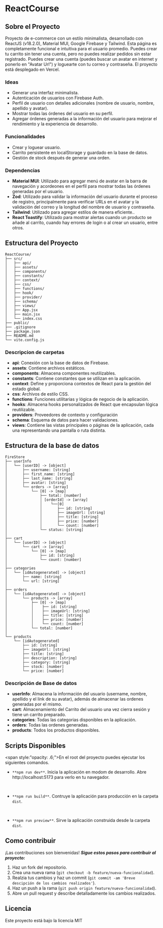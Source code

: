 # ReactCourse

## Sobre el Proyecto

Proyecto de e-commerce con un estilo minimalista, desarrollado con ReactJS (v18.2.0), Material MUI, Google Firebase y Tailwind. Esta página es completamente funcional e intuitiva para el usuario promedio. Puedes crear tu carrito sin tener una cuenta, pero no puedes realizar pedidos sin estar registrado. Puedes crear una cuenta (puedes buscar un avatar en internet y ponerlo en "Avatar Url") y loguearte con tu correo y contraseña. El proyecto está desplegado en Vercel.

### Ideas

- Generar una interfaz minimalista.
- Autenticación de usuarios con Firebase Auth.
- Perfil de usuario con detalles adicionales (nombre de usuario, nombre, apellido y avatar).
- Mostrar todas las órdenes del usuario en su perfil.
- Agregar órdenes generadas a la información del usuario para mejorar el rendimiento y la experiencia de desarrollo.

### Funcionalidades

- Crear y loguear usuario.
- Carrito persistente en localStorage y guardado en la base de datos.
- Gestión de stock después de generar una orden.

### Dependencias

- **Material MUI**: Utilizado para agregar menú de avatar en la barra de navegación y acordeones en el perfil para mostrar todas las órdenes generadas por el usuario.
- **Zod**: Utilizado para validar la información del usuario durante el proceso de registro, principalmente para verificar URLs en el avatar y la validación del correo y la longitud del nombre de usuario y contraseña.
- **Tailwind**: Utilizado para agregar estilos de manera eficiente..
- **React Toastify**: Utilizado para mostrar alertas cuando un producto se añade al carrito, cuando hay errores de login o al crear un usuario, entre otros.

## Estructura del Proyecto

```structure
ReactCourse/
├── src/
│   ├── api/
│   ├── assets/
│   ├── components/
│   ├── constants/
│   ├── context/
│   ├── css/
│   ├── functions/
│   ├── hook/
│   ├── provider/
│   ├── schema/
│   ├── views/
│   ├── App.jsx
│   ├── main.jsx
│   └── index.css
├── public/
├── .gitignore
├── package.json
├── README.md
└── vite.config.js
```

### Descripcion de carpetas

- **api**: Conexión con la base de datos de Firebase.
- **assets**: Contiene archivos estáticos.
- **components**: Almacena componentes reutilizables.
- **constants**: Contiene constantes que se utilizan en la aplicación.
- **context**: Define y proporciona contextos de React para la gestión del estado global.
- **css**: Archivos de estilo CSS.
- **functions**: Funciones utilitarias y lógica de negocio de la aplicación.
- **hooks**: Almacena hooks personalizados de React que encapsulan lógica reutilizable.
- **providers**: Proveedores de contexto y configuración
- **schema**: Esquema de datos para hacer validaciones.
- **views**: Contiene las vistas principales o páginas de la aplicación, cada una representando una pantalla o ruta distinta.

## Estructura de la base de datos

```structure
FireStore
├── userInfo
│   └── [userID] -> [object]
│       ├── username: [string]
│       ├── first_name: [string]
│       ├── last_name: [string]
│       ├── avatar: [string]
│       └── orders -> [array]
│           └── [0] -> [map]
│               ├── total: [number]
│               │ [orderId] -> [array]
│               │    └──[0]
│               │       ├── id: [string]
│               │       ├── imageUrl: [string]
│               │       ├── title: [string]
│               │       ├── price: [number]
│               │       └── count: [number]
│               └── status: [string]
│
├── cart
│   └── [userID] -> [object]
│       └── cart -> [array]
│           └── [0] -> [map]
│               ├── id: [string]
│               └── count: [number]
│
├── categories
│   └── [idAutogenerated] -> [object]
│       ├── name: [string]
│       └── url: [string]
│
├── orders
│   └── [idAutogenerated] -> [object]
│       └── products -> [array]
│           ├── [0] -> [map]
│           │    ├── id: [string]
│           │    ├── imageUrl: [string]
│           │    ├── title: [string]
│           │    ├── price: [number]
│           │    └── count: [number]
│           └── total: [number]
│
└── products
    └── [idAutogenerated]
        ├── id: [string]
        ├── imageUrl: [string]
        ├── title: [string]
        ├── description: [string]
        ├── category: [string]
        ├── stock: [number]
        └── price: [number]
```

### Descripción de Base de datos

- **userInfo**: Almacena la información del usuario (username, nombre, apellido y el link de su avatar), además de almacenar las ordenes generadas por el mismo.
- **cart**: Almacenamiento del Carrito del usuario una vez cierra sesión y tiene un carrito preparado.
- **categories**: Todas las categorias disponibles en la aplicación.
- **orders**: Todas las ordenes generadas.
- **products**: Todos los productos disponibles.

## Scripts Disponibles

<span style:"opacity: .6;">En el root del proyecto puedes ejecutar los siguientes comandos</span>.

- `**npm run dev**`.
  Inicia la aplicación en modom de desarrollo.
  Abre http://localhost:5173 para verlo en tu navegador.

<br />

- `**npm run build**`.
  Contruye la aplicación para producción en la carpeta `dist`.

<br />

- `**npm run preview**`.
  Sirve la aplicación construida desde la carpeta `dist`.

## Como contribuir

¡Las contribuciones son bienvenidas! **_Sigue estos pasos para contribuir al proyecto:_**

1. Haz un fork del repositorio.
2. Crea una nueva rama (`git checkout -b feature/nueva-funcionalidad`).
3. Realzia tus cambios y haz un commit (`git commit -am 'Breve descipción de los cambios realizados'`).
4. Haz un push a la rama (`git push origin feature/nueva-funcionalidad`).
5. Abre un pull request y describe detalladamente los cambios realizados.

## Licencia

Este proyecto está bajo la licencia MIT
